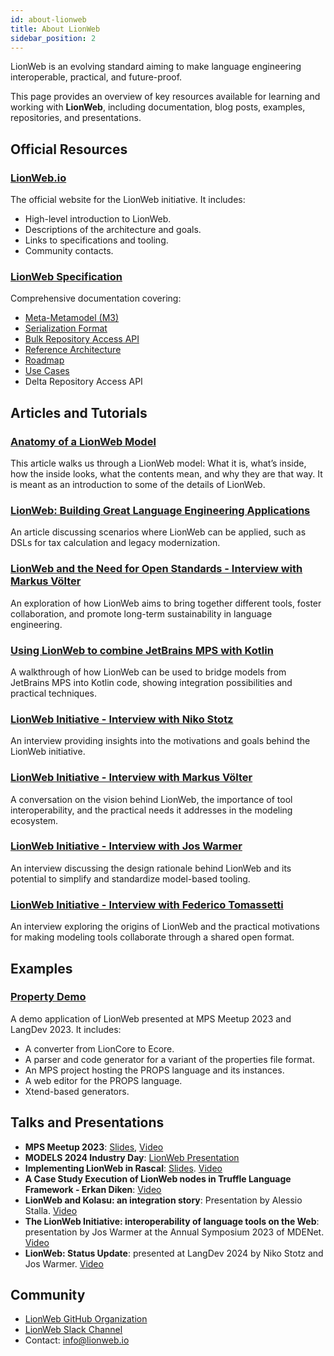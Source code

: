 ```yaml
---
id: about-lionweb
title: About LionWeb
sidebar_position: 2
---
```


LionWeb is an evolving standard aiming to make language engineering interoperable, practical, and future-proof. 

This page provides an overview of key resources available for learning and working with **LionWeb**, including documentation, blog posts, examples, repositories, and presentations.

## Official Resources

### [LionWeb.io](https://lionweb.io)
The official website for the LionWeb initiative. It includes:
- High-level introduction to LionWeb.
- Descriptions of the architecture and goals.
- Links to specifications and tooling.
- Community contacts.

### [LionWeb Specification](https://lionweb.io/specification/)
Comprehensive documentation covering:
- [Meta-Metamodel (M3)](https://lionweb.io/specification/metametamodel/metametamodel.html)
- [Serialization Format](https://lionweb.io/specification/serialization/serialization.html)
- [Bulk Repository Access API](https://lionweb.io/specification/bulk/repo-access-api.html)
- [Reference Architecture](https://lionweb.io/specification/reference-architecture/reference-architecture.html)
- [Roadmap](https://lionweb.io/specification/roadmap/roadmap.html)
- [Use Cases](https://lionweb.io/specification/documentation/use-cases.html)
- Delta Repository Access API

## Articles and Tutorials

### [Anatomy of a LionWeb Model](https://lionweb.io/specification/articles/model-anatomy.html)
This article walks us through a LionWeb model: What it is, what’s inside, how the inside looks, what the contents mean, and why they are that way. It is meant as an introduction to some of the details of LionWeb.

### [LionWeb: Building Great Language Engineering Applications](https://tomassetti.me/lionweb-building-great-language-engineering-applications/)
An article discussing scenarios where LionWeb can be applied, such as DSLs for tax calculation and legacy modernization.

### [LionWeb and the Need for Open Standards - Interview with Markus Völter](https://tomassetti.me/lionweb-and-the-need-for-open-standards-interview-with-markus-volter/)
An exploration of how LionWeb aims to bring together different tools, foster collaboration, and promote long-term sustainability in language engineering.

### [Using LionWeb to combine JetBrains MPS with Kotlin](https://tomassetti.me/using-lionweb-to-combine-jetbrain-mps-with-kotlin/)
A walkthrough of how LionWeb can be used to bridge models from JetBrains MPS into Kotlin code, showing integration possibilities and practical techniques.

### [LionWeb Initiative - Interview with Niko Stotz](https://tomassetti.me/lionweb-initiative-interview-with-niko-stotz/)
An interview providing insights into the motivations and goals behind the LionWeb initiative.

### [LionWeb Initiative - Interview with Markus Völter](https://tomassetti.me/lionweb-initiative-interview-with-markus-voelter/)
A conversation on the vision behind LionWeb, the importance of tool interoperability, and the practical needs it addresses in the modeling ecosystem.

### [LionWeb Initiative - Interview with Jos Warmer](https://tomassetti.me/lionweb-initiative-interview-with-jos-warmer/)
An interview discussing the design rationale behind LionWeb and its potential to simplify and standardize model-based tooling.

### [LionWeb Initiative - Interview with Federico Tomassetti](https://tomassetti.me/interview-with-federico-tomassetti/)
An interview exploring the origins of LionWeb and the practical motivations for making modeling tools collaborate through a shared open format.

## Examples

### [Property Demo](https://github.com/LionWeb-io/property-demo)
A demo application of LionWeb presented at MPS Meetup 2023 and LangDev 2023. It includes:
- A converter from LionCore to Ecore.
- A parser and code generator for a variant of the properties file format.
- An MPS project hosting the PROPS language and its instances.
- A web editor for the PROPS language.
- Xtend-based generators.

## Talks and Presentations

- **MPS Meetup 2023**: [Slides](https://voelter.de/data/presentations/lionweb2023.pdf), [Video](https://www.youtube.com/watch?v=dzZdjqbRzuU&t=116s&pp=ygUHbGlvbndlYg%3D%3D)
- **MODELS 2024 Industry Day**: [LionWeb Presentation](https://conf.researchr.org/details/models-2024/models-2024-industry-day/6/LionWeb-Language-Interfaces-on-the-Web)
- **Implementing LionWeb in Rascal**: [Slides](https://langdevcon.org/assets/2024/slides/LionWeb-Rascal%20LangDev%202024.pdf). [Video](https://www.youtube.com/watch?v=Uq414dBALg4&pp=ygUHbGlvbndlYg%3D%3D)
- **A Case Study Execution of LionWeb nodes in Truffle Language Framework - Erkan Diken**: [Video](https://www.youtube.com/watch?v=CGPAWbidX8k)
- **LionWeb and Kolasu: an integration story**: Presentation by Alessio Stalla. [Video](https://www.youtube.com/watch?v=sUfSoEkXTuM&t=1411s&pp=ygUHbGlvbndlYg%3D%3D)
- **The LionWeb Initiative: interoperability of language tools on the Web**: presentation by Jos Warmer at the Annual Symposium 2023 of MDENet. [Video](https://www.youtube.com/watch?v=m8BWvaq4lW4&pp=ygUHbGlvbndlYtIHCQl-CQGHKiGM7w%3D%3D)
- **LionWeb: Status Update**: presented at LangDev 2024 by Niko Stotz and Jos Warmer. [Video](https://www.youtube.com/watch?v=2KW-xalM2yE&t=5s&pp=ygUHbGlvbndlYg%3D%3D)

## Community

- [LionWeb GitHub Organization](https://github.com/LionWeb-io/)
- [LionWeb Slack Channel](https://join.slack.com/t/lionweb/shared_invite/zt-1uvaly9eb-z529c694OIN5oBh9FH1vhQ)
- Contact: [info@lionweb.io](mailto:info@lionweb.io)


